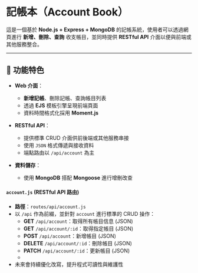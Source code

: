 # 記帳本（Account Book）

這是一個基於 **Node.js + Express + MongoDB** 的記帳系統，使用者可以透過網頁進行 **新增、刪除、查詢** 收支帳目，並同時提供 **RESTful API** 介面以便與前端或其他服務整合。

---

## 🚀 功能特色

- **Web 介面**：  
  - **新增記帳**、刪除記帳、查詢帳目列表  
  - 透過 **EJS** 模板引擎呈現前端頁面  
  - 資料時間格式化採用 **Moment.js**  

- **RESTful API**：  
  - 提供標準 CRUD 介面供前後端或其他服務串接  
  - 使用 `JSON` 格式傳遞與接收資料  
  - 端點路由以 `/api/account` 為主  

- **資料儲存**：  
  - 使用 **MongoDB** 搭配 **Mongoose** 進行增刪改查  

#### `account.js` (RESTful API 路由)

- **路徑**：`routes/api/account.js`  
- 以 `/api` 作為前綴，並針對 `account` 進行標準的 CRUD 操作：
  - **GET** `/api/account`：取得所有帳目信息 (JSON)
  - **GET** `/api/account/:id`：取得指定帳目 (JSON)
  - **POST** `/api/account`：新增帳目 (JSON)
  - **DELETE** `/api/account/:id`：刪除帳目 (JSON)
  - **PATCH** `/api/account/:id`：更新帳目 (JSON)
  - 
 - 未來會持續優化改寫，提升程式可讀性與維護性 


